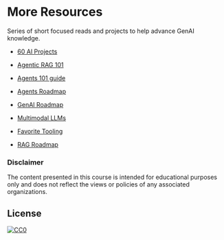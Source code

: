 # More Resources

Series of short focused reads and projects to help advance GenAI knowledge. 

- [60 AI Projects](https://github.com/ginobaltazar7/66daysofdata/blob/master/GenAI/free_courses/resources/60_ai_projects.md)

- [Agentic RAG 101](https://github.com/ginobaltazar7/66daysofdata/blob/master/GenAI/free_courses/resources/agentic_rag_101.md)

- [Agents 101 guide](https://github.com/ginobaltazar7/66daysofdata/blob/master/GenAI/free_courses/resources/agents_101_guide.md)

- [Agents Roadmap](https://github.com/ginobaltazar7/66daysofdata/blob/master/GenAI/free_courses/resources/agents_roadmap.md)

- [GenAI Roadmap](https://github.com/ginobaltazar7/66daysofdata/blob/master/GenAI/free_courses/resources/genai_roadmap.md)

- [Multimodal LLMs](https://github.com/ginobaltazar7/66daysofdata/blob/master/GenAI/free_courses/resources/mm_llms_guide.md)

- [Favorite Tooling](https://github.com/ginobaltazar7/66daysofdata/blob/master/GenAI/free_courses/resources/our_favourite_ai_tools.md)

- [RAG Roadmap](https://github.com/ginobaltazar7/66daysofdata/blob/master/GenAI/free_courses/resources/RAG_roadmap.md)

### Disclaimer

The content presented in this course is intended for educational purposes only and does not reflect the views or policies of any associated organizations.

## License

[![CC0](https://i.creativecommons.org/p/zero/1.0/88x31.png)](https://creativecommons.org/publicdomain/zero/1.0/)


